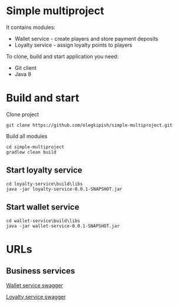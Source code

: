# Simple multiproject

It contains modules:
* Wallet service  - create players and store payment deposits
* Loyalty service - assign loyalty points to players

To clone, build and start application you need:
* Git client
* Java 8

# Build and start

Clone project

    git clone https://github.com/olegkipish/simple-multiproject.git    
    
Build all modules

	cd simple-multiproject
	gradlew clean build

## Start loyalty service

	cd loyalty-service\build\libs
	java -jar loyalty-service-0.0.1-SNAPSHOT.jar
	
## Start wallet service

	cd wallet-service\build\libs
	java -jar wallet-service-0.0.1-SNAPSHOT.jar

# URLs
## Business services

[Wallet service swagger](http://localhost:8090/wallet-service/swagger-ui.html)

[Loyalty service swagger](http://localhost:8080/loyalty-service/swagger-ui.html)